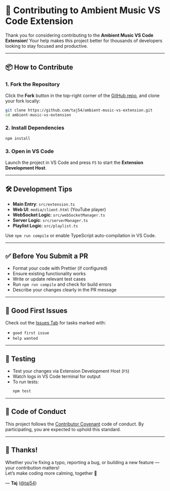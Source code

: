 
# 🙌 Contributing to Ambient Music VS Code Extension

Thank you for considering contributing to the **Ambient Music VS Code Extension**! Your help makes this project better for thousands of developers looking to stay focused and productive.

---

## 📦 How to Contribute

### 1. Fork the Repository

Click the **Fork** button in the top-right corner of the [GitHub repo](https://github.com/taj54/ambient-music-vs-extension), and clone your fork locally:

```bash
git clone https://github.com/taj54/ambient-music-vs-extension.git
cd ambient-music-vs-extension
```

### 2. Install Dependencies

```bash
npm install
```

### 3. Open in VS Code

Launch the project in VS Code and press `F5` to start the **Extension Development Host**.

---

## 🛠️ Development Tips

- **Main Entry**: `src/extension.ts`
- **Web UI**: `media/client.html` (YouTube player)
- **WebSocket Logic**: `src/webSocketManager.ts`
- **Server Logic**: `src/serverManager.ts`
- **Playlist Logic**: `src/playlist.ts`

Use `npm run compile` or enable TypeScript auto-compilation in VS Code.

---

## ✅ Before You Submit a PR

- Format your code with Prettier (if configured)
- Ensure existing functionality works
- Write or update relevant test cases
- Run `npm run compile` and check for build errors
- Describe your changes clearly in the PR message

---

## 🚀 Good First Issues

Check out the [Issues Tab](https://github.com/taj54/ambient-music-vs-extension/issues) for tasks marked with:

- `good first issue`
- `help wanted`

---

## 🧪 Testing

- Test your changes via Extension Development Host (`F5`)
- Watch logs in VS Code terminal for output
- To run tests:  
  ```bash
  npm test
  ```

---

## 📜 Code of Conduct

This project follows the [Contributor Covenant](https://www.contributor-covenant.org/) code of conduct. By participating, you are expected to uphold this standard.

---

## 🙏 Thanks!

Whether you’re fixing a typo, reporting a bug, or building a new feature — your contribution matters!  
Let’s make coding more calming, together 🎵

— **Taj** ([@taj54](https://github.com/taj54))

